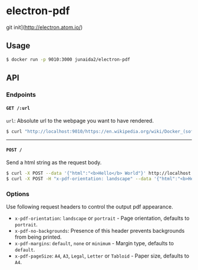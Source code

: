 # electron-pdf

git init](http://electron.atom.io/)

## Usage

```sh
$ docker run -p 9010:3000 junaida2/electron-pdf
```


## API

### Endpoints

#### `GET /:url`

`url`: Absolute url to the webpage you want to have rendered.

```sh
$ curl "http://localhost:9010/https://en.wikipedia.org/wiki/Docker_(software)" > docker.pdf
```

<hr>

#### `POST /`

Send a html string as the request body.

```sh
$ curl -X POST --data '{"html":"<b>Hello</b> World"}' http://localhost:9010/ > hello.pdf
$ curl -X POST -H "x-pdf-orientation: landscape" --data '{"html":"<b>Hello</b> World"}' http://localhost:9010/ > hello.pdf
```


### Options

Use following request headers to control the output pdf appearance.

- `x-pdf-orientation`: `landscape` or `portrait` - Page orientation, defaults to `portrait`.
- `x-pdf-no-backgrounds`: Presence of this header prevents backgrounds from being printed.
- `x-pdf-margins`: `default`, `none` or `minimum` - Margin type, defaults to `default`.
- `x-pdf-pageSize`: `A4`, `A3`, `Legal`, `Letter` or `Tabloid` - Paper size, defaults to `A4`.
